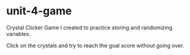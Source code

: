 # unit-4-game

Crystal Clicker Game I created to practice storing and randomizing variables.

Click on the crystals and try to reach the goal score without going over.
